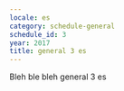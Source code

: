 ```yaml
---
locale: es
category: schedule-general
schedule_id: 3
year: 2017
title: general 3 es
---
```


Bleh ble bleh general 3 es
